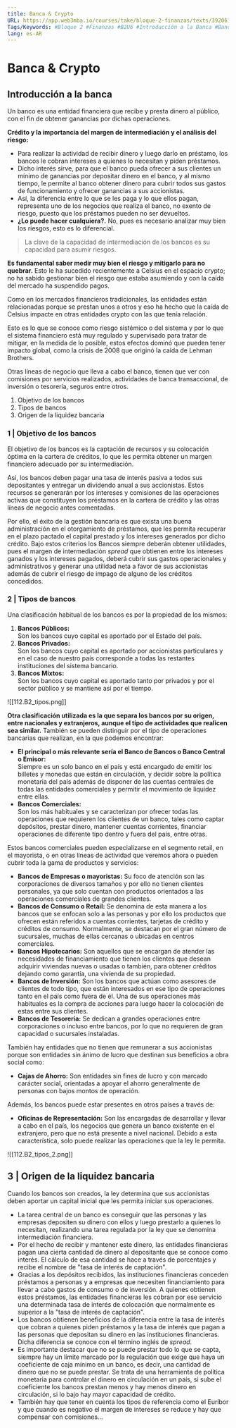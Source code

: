 ```yaml
---
title: Banca & Crypto
URL: https://app.web3mba.io/courses/take/bloque-2-finanzas/texts/39206166-u6-01-banca-crypto
Tags/Keywords: #Bloque 2 #Finanzas #B2U6 #Introducción a la Banca #Banca & Crypto
lang: es-AR
---
```

# Banca & Crypto
## Introducción a la banca
Un banco es una entidad financiera que recibe y presta dinero al público, con el fin de obtener ganancias por dichas operaciones.

**Crédito y la importancia del margen de intermediación y el análisis del riesgo:** 
- Para realizar la actividad de recibir dinero y luego darlo en préstamo, los bancos le cobran intereses a quienes lo necesitan y piden préstamos. 
- Dicho interés sirve, para que el banco pueda ofrecer a sus clientes un mínimo de ganancias por depositar dinero en el banco, y al mismo tiempo, le permite al banco obtener dinero para cubrir todos sus gastos de funcionamiento y ofrecer ganancias a sus accionistas. 
- Así, la diferencia entre lo que se les paga y lo que ellos pagan, representa uno de los negocios que realiza el banco, no exento de riesgo, puesto que los préstamos pueden no ser devueltos. 
- **¿Lo puede hacer cualquiera?.** No, pues es necesario analizar muy bien los riesgos, esto es lo diferencial.

> La clave de la capacidad de intermediación de los bancos es su capacidad para asumir riesgos. 

**Es fundamental saber medir muy bien el riesgo y mitigarlo para no quebrar.** Esto le ha sucedido recientemente a Celsius en el espacio crypto; no ha sabido gestionar bien el riesgo que estaba asumiendo y con la caída del mercado ha suspendido pagos.

Como en los mercados financieros tradicionales, las entidades están relacionadas porque se prestan unos a otros y eso ha hecho que la caída de Celsius impacte en otras entidades crypto con las que tenía relación. 

Esto es lo que se conoce como riesgo sistémico o del sistema y por lo que el sistema financiero está muy regulado y supervisado para tratar de mitigar, en la medida de lo posible, estos efectos dominó que pueden tener impacto global, como la crisis de 2008 que originó la caída de Lehman Brothers.

Otras líneas de negocio que lleva a cabo el banco, tienen que ver con comisiones por servicios realizados, actividades de banca transaccional, de inversión o tesorería, seguros entre otros.

1. Objetivo de los bancos
2. Tipos de bancos
3. Origen de la liquidez bancaria

### 1 | Objetivo de los bancos
El objetivo de los bancos es la captación de recursos y su colocación óptima en la cartera de créditos, lo que les permita obtener un margen financiero adecuado por su intermediación.

Así, los bancos deben pagar una tasa de interés pasiva a todos sus depositantes y entregar un dividendo anual a sus accionistas. Estos recursos se generarán por los intereses y comisiones de las operaciones activas que constituyen los préstamos en la cartera de crédito y las otras líneas de negocio antes comentadas.

Por ello, el éxito de la gestión bancaria es que exista una buena administración en el otorgamiento de préstamos, que les permita recuperar en el plazo pactado el capital prestado y los intereses generados por dicho crédito. Bajo estos criterios los Bancos siempre deberán obtener utilidades, pues el margen de intermediación _spread_ que obtienen entre los intereses ganados y los intereses pagados, deberá cubrir sus gastos operacionales y administrativos y generar una utilidad neta a favor de sus accionistas además de cubrir el riesgo de impago de alguno de los créditos concedidos.

  ### 2 | Tipos de bancos
Una clasificación habitual de los bancos es por la propiedad de los mismos:
1. **Bancos Públicos:**  
    Son los bancos cuyo capital es aportado por el Estado del país.
2. **Bancos Privados:**  
    Son los bancos cuyo capital es aportado por accionistas particulares y en el caso de nuestro país corresponde a todas las restantes instituciones del sistema bancario.
3. **Bancos Mixtos:**  
    Son los bancos cuyo capital es aportado tanto por privados y por el sector público y se mantiene así por el tiempo.

![[112.B2_tipos.png]]

**Otra clasificación utilizada es la que separa los bancos por su origen, entre nacionales y extranjeros, aunque el tipo de actividades que realicen sea similar.** También se pueden distinguir por el tipo de operaciones bancarias que realizan, en la que podemos encontrar:
- **El principal o más relevante sería el Banco de Bancos o Banco Central o Emisor:**  
    Siempre es un solo banco en el país y está encargado de emitir los billetes y monedas que están en circulación, y decidir sobre la política monetaria del país además de disponer de las cuentas centrales de todas las entidades comerciales y permitir el movimiento de liquidez entre ellas.
- **Bancos Comerciales:**  
    Son los más habituales y se caracterizan por ofrecer todas las operaciones que requieren los clientes de un banco, tales como captar depósitos, prestar dinero, mantener cuentas corrientes, financiar operaciones de diferente tipo dentro y fuera del país, entre otras.

Estos bancos comerciales pueden especializarse en el segmento retail, en el mayorista, o en otras líneas de actividad que veremos ahora o pueden cubrir toda la gama de productos y servicios:
- **Bancos de Empresas o mayoristas:** Su foco de atención son las corporaciones de diversos tamaños y por ello no tienen clientes personales, ya que solo cuentan con productos orientados a las operaciones comerciales de grandes clientes.
- **Bancos de Consumo o Retail:** Se denomina de esta manera a los bancos que se enfocan solo a las personas y por ello los productos que ofrecen están referidos a cuentas corrientes, tarjetas de crédito y créditos de consumo. Normalmente, se destacan por el gran número de sucursales, muchas de ellas cercanas o ubicadas en centros comerciales.
- **Bancos Hipotecarios:** Son aquellos que se encargan de atender las necesidades de financiamiento que tienen los clientes que desean adquirir viviendas nuevas o usadas o también, para obtener créditos dejando como garantía, una vivienda de su propiedad.
- **Bancos de Inversión:** Son los bancos que actúan como asesores de clientes de todo tipo, que están interesados en ese tipo de operaciones tanto en el país como fuera de él. Una de sus operaciones más habituales es la compra de acciones para luego hacer la colocación de estas entre sus clientes.
- **Bancos de Tesorería:** Se dedican a grandes operaciones entre corporaciones o incluso entre bancos, por lo que no requieren de gran capacidad o sucursales instaladas.

También hay entidades que no tienen que remunerar a sus accionistas porque son entidades sin ánimo de lucro que destinan sus beneficios a obra social como:
- **Cajas de Ahorro:** Son entidades sin fines de lucro y con marcado carácter social, orientadas a apoyar el ahorro generalmente de personas con bajos montos de operación.

Además, los bancos puede estar presentes en otros países a través de:
- **Oficinas de Representación:** Son las encargadas de desarrollar y llevar a cabo en el país, los negocios que genera un banco existente en el extranjero, pero que no está presente a nivel nacional. Debido a esta característica, solo puede realizar las operaciones que la ley le permita.

![[112.B2_tipos_2.png]]

## 3 | Origen de la liquidez bancaria
Cuando los bancos son creados, la ley determina que sus accionistas deben aportar un capital inicial que les permita iniciar sus operaciones. 

- La tarea central de un banco es conseguir que las personas y las empresas depositen su dinero con ellos y luego prestarlo a quienes lo necesitan, realizando una tarea regulada por la ley que se denomina intermediación financiera.
- Por el hecho de recibir y mantener este dinero, las entidades financieras pagan una cierta cantidad de dinero al depositante que se conoce como interés. El cálculo de esa cantidad se hace a través de porcentajes y recibe el nombre de "tasa de interés de captación".
- Gracias a los depósitos recibidos, las instituciones financieras conceden préstamos a personas y a empresas que necesiten financiamiento para llevar a cabo gastos de consumo o de inversión. A quienes obtienen estos préstamos, las entidades financieras les cobran por ese servicio una determinada tasa de interés de colocación que normalmente es superior a la "tasa de interés de captación".
- Los bancos obtienen beneficios de la diferencia entre la tasa de interés que cobran a quienes piden préstamos y la tasa de interés que pagan a las personas que depositan su dinero en las instituciones financieras. Dicha diferencia se conoce con el término inglés de _spread_.
- Es importante destacar que no se puede prestar todo lo que se capta, siempre hay un límite marcado por la regulación que exige que haya un coeficiente de caja mínimo en un banco, es decir, una cantidad de dinero que no se puede prestar. Se trata de una herramienta de política monetaria para controlar el dinero en circulación en un país, si sube el coeficiente los bancos prestan menos y hay menos dinero en circulación, si lo bajo hay mayor capacidad de crédito.  
- También hay que tener en cuenta los tipos de referencia como el Euríbor y que cuando es negativo el margen de intereses se reduce y hay que compensar con comisiones…